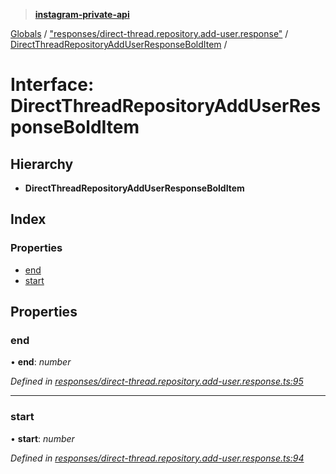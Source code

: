 > **[instagram-private-api](../README.md)**

[Globals](../README.md) / ["responses/direct-thread.repository.add-user.response"](../modules/_responses_direct_thread_repository_add_user_response_.md) / [DirectThreadRepositoryAddUserResponseBoldItem](_responses_direct_thread_repository_add_user_response_.directthreadrepositoryadduserresponsebolditem.md) /

# Interface: DirectThreadRepositoryAddUserResponseBoldItem

## Hierarchy

* **DirectThreadRepositoryAddUserResponseBoldItem**

## Index

### Properties

* [end](_responses_direct_thread_repository_add_user_response_.directthreadrepositoryadduserresponsebolditem.md#end)
* [start](_responses_direct_thread_repository_add_user_response_.directthreadrepositoryadduserresponsebolditem.md#start)

## Properties

###  end

• **end**: *number*

*Defined in [responses/direct-thread.repository.add-user.response.ts:95](https://github.com/dilame/instagram-private-api/blob/173bc62/src/responses/direct-thread.repository.add-user.response.ts#L95)*

___

###  start

• **start**: *number*

*Defined in [responses/direct-thread.repository.add-user.response.ts:94](https://github.com/dilame/instagram-private-api/blob/173bc62/src/responses/direct-thread.repository.add-user.response.ts#L94)*